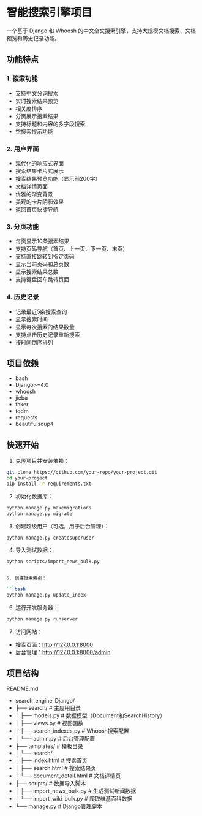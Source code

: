 # 智能搜索引擎项目

一个基于 Django 和 Whoosh 的中文全文搜索引擎，支持大规模文档搜索、文档预览和历史记录功能。

## 功能特点

### 1. 搜索功能
- 支持中文分词搜索
- 实时搜索结果预览
- 相关度排序
- 分页展示搜索结果
- 支持标题和内容的多字段搜索
- 空搜索提示功能

### 2. 用户界面
- 现代化的响应式界面
- 搜索结果卡片式展示
- 搜索结果预览功能（显示前200字）
- 文档详情页面
- 优雅的渐变背景
- 美观的卡片阴影效果
- 返回首页快捷导航

### 3. 分页功能
- 每页显示10条搜索结果
- 支持页码导航（首页、上一页、下一页、末页）
- 支持直接跳转到指定页码
- 显示当前页码和总页数
- 显示搜索结果总数
- 支持键盘回车跳转页面

### 4. 历史记录
- 记录最近5条搜索查询
- 显示搜索时间
- 显示每次搜索的结果数量
- 支持点击历史记录重新搜索
- 按时间倒序排列

## 项目依赖
- bash
-  Django>=4.0
- whoosh
- jieba
- faker
- tqdm
- requests
- beautifulsoup4


## 快速开始

1. 克隆项目并安装依赖：

```bash
git clone https://github.com/your-repo/your-project.git
cd your-project
pip install -r requirements.txt
```

2. 初始化数据库：

```bash
python manage.py makemigrations
python manage.py migrate
```

3. 创建超级用户（可选，用于后台管理）：

```bash
python manage.py createsuperuser
```

4. 导入测试数据：

```bash
python scripts/import_news_bulk.py


5. 创建搜索索引：

```bash
python manage.py update_index
```

6. 运行开发服务器：

```bash
python manage.py runserver
```

7. 访问网站：
- 搜索页面：http://127.0.0.1:8000
- 后台管理：http://127.0.0.1:8000/admin

## 项目结构
README.md
- search_engine_Django/
- ├── search/ # 主应用目录
- │ ├── models.py # 数据模型（Document和SearchHistory）
- │ ├── views.py # 视图函数
- │ ├── search_indexes.py # Whoosh搜索配置
- │ └── admin.py # 后台管理配置
- ├── templates/ # 模板目录
- │ └── search/
- │ ├── index.html # 搜索首页
- │ ├── search.html # 搜索结果页
- │ └── document_detail.html # 文档详情页
- ├── scripts/ # 数据导入脚本
- │ ├── import_news_bulk.py # 生成测试新闻数据
- │ └── import_wiki_bulk.py # 爬取维基百科数据
- └── manage.py # Django管理脚本
```

